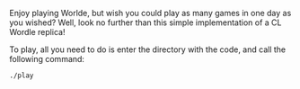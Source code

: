 Enjoy playing Worlde, but wish you could play as many games in one day as you wished? Well, look no further than this simple implementation of a CL Wordle replica! 

To play, all you need to do is enter the directory with the code, and call the following command:
```
./play
```